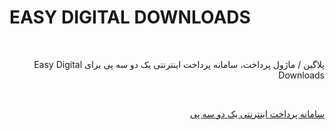 # EASY DIGITAL DOWNLOADS
<br>
<p dir="rtl">
پلاگین / ماژول پرداخت، سامانه پرداخت اینترنتی یک دو سه پی برای Easy Digital Downloads
</p>
<br>
<p dir="rtl">
<a href="https://123pay.ir">سامانه پرداخت اینترنتی یک دو سه پی</a>
</p>
